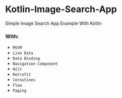 # Kotlin-Image-Search-App

Simple Image Search App Example With Kotlin

### With:
- `MVVM`
- `Live Data`
- `Data Binding`
- `Navigation Component`
- `Hilt`
- `Retrofit`
- `Coroutines`
- `Flow`
- `Paging`
